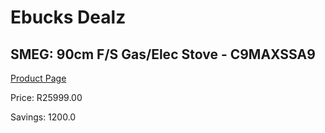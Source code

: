 
# Ebucks Dealz
## SMEG: 90cm F/S Gas/Elec Stove - C9MAXSSA9
[Product Page](https://www.ebucks.com/web/shop/productSelected.do?prodId=316730499&catId=1196429345)

Price: R25999.00

Savings: 1200.0


	